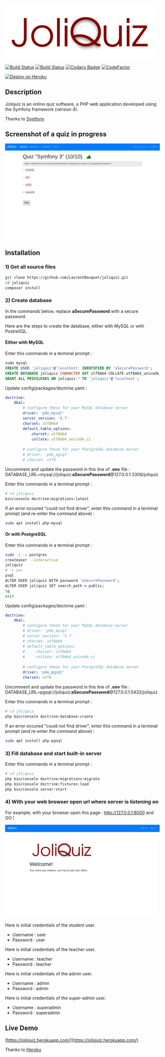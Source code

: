 ![JoliQuiz](https://raw.githubusercontent.com/LaurentBouquet/joliquiz/assets/JoliQuiz.png?raw=true)

[![Build Status](https://travis-ci.org/LaurentBouquet/joliquiz.svg?branch=master)](https://travis-ci.org/LaurentBouquet/joliquiz)
[![Build Status](https://semaphoreci.com/api/v1/laurentbouquet/joliquiz/branches/develop/badge.svg)](https://semaphoreci.com/laurentbouquet/joliquiz)
[![Codacy Badge](https://api.codacy.com/project/badge/Grade/ffbbae0ffc224808a43894742a79df91)](https://www.codacy.com/app/LaurentBouquet/joliquiz?utm_source=github.com&amp;utm_medium=referral&amp;utm_content=LaurentBouquet/joliquiz&amp;utm_campaign=Badge_Grade)
[![CodeFactor](https://www.codefactor.io/repository/github/laurentbouquet/joliquiz/badge)](https://www.codefactor.io/repository/github/laurentbouquet/joliquiz)

[![Deploy on Heroku](https://www.herokucdn.com/deploy/button.svg)](https://heroku.com/deploy)

## Description
Joliquiz is an online quiz software, a PHP web application developed using the Symfony framework (version 4).

Thanks to [Symfony](https://symfony.com/)


## Screenshot of a quiz in progress

![Workout page](https://raw.githubusercontent.com/LaurentBouquet/joliquiz/assets/quiz_symf3_question10.png?raw=true)


## Installation

### 1) Get all source files

```bash
git clone https://github.com/LaurentBouquet/joliquiz.git
cd joliquiz
composer install
```

### 2) Create database

In the commands below, replace **aSecurePassword** with a secure password.

Here are the steps to create the database, either with MySQL or with PostreSQL.


#### Either with MySQL

Enter this commands in a terminal prompt :
```sql
sudo mysql
CREATE USER 'joliquiz'@'localhost' IDENTIFIED BY 'aSecurePassword';
CREATE DATABASE joliquiz CHARACTER SET utf8mb4 COLLATE utf8mb4_unicode_ci;
GRANT ALL PRIVILEGES ON joliquiz.* TO 'joliquiz'@'localhost';
```

Update config/packages/doctrine.yaml :
```yaml
doctrine:
    dbal:
        # configure these for your MySQL database server
        driver: 'pdo_mysql'
        server_version: '5.7'
        charset: utf8mb4
        default_table_options:
            charset: utf8mb4
            collate: utf8mb4_unicode_ci

        # configure these for your PostgreSQL database server
        # driver: 'pdo_pgsql'
        # charset: utf8
```

Uncomment and update the password in this line of **.env** file :
DATABASE_URL=mysql://joliquiz:**aSecurePassword**@127.0.0.1:3306/joliquiz


Enter this commands in a terminal prompt :
```bash
# cd joliquiz
bin/console doctrine:migrations:latest
```
If an error occured "could not find driver", enter this command in a terminal prompt (and re-enter the command above) :
```bash
sudo apt install php-mysql
```


#### Or with PostgreSQL

Enter this commands in a terminal prompt :
```bash
sudo -i -u postgres
createuser --interactive
joliquiz
# -> yes
psql
ALTER USER joliquiz WITH password 'aSecurePassword';
ALTER USER joliquiz SET search_path = public;
\q
exit
```

Update config/packages/doctrine.yaml :
```yaml
doctrine:
    dbal:
        # configure these for your MySQL database server
        # driver: 'pdo_mysql'
        # server_version: '5.7'
        # charset: utf8mb4
        # default_table_options:
        #     charset: utf8mb4
        #     collate: utf8mb4_unicode_ci

        # configure these for your PostgreSQL database server
        driver: 'pdo_pgsql'
        charset: utf8
```

Uncomment and update the password in this line of **.env** file :
DATABASE_URL=pgsql://joliquiz:**aSecurePassword**@127.0.0.1:5432/joliquiz


Enter this commands in a terminal prompt :
```bash
# cd joliquiz
php bin/console doctrine:database:create
```
If an error occured "could not find driver", enter this command in a terminal prompt (and re-enter the command above) :
```bash
sudo apt install php-pgsql
```


### 3) Fill database and start built-in server

Enter this commands in a terminal prompt :
```bash
# cd joliquiz
php bin/console doctrine:migrations:migrate
php bin/console doctrine:fixtures:load
php bin/console server:start
```

### 4) With your web browser open url where server is listening on

For example, with your browser open this page :  http://127.0.0.1:8000 and GO !

![Workout page](https://raw.githubusercontent.com/LaurentBouquet/joliquiz/assets/home_page.png?raw=true)

Here is initial credentials of the student user.
 - Username : user
 - Password : user

Here is initial credentials of the teacher user.
 - Username : teacher
 - Password : teacher

Here is initial credentials of the admin user.
 - Username : admin
 - Password : admin

Here is initial credentials of the super-admin user.
 - Username : superadmin
 - Password : superadmin



## Live Demo

[https://joliquiz.herokuapp.com/](https://joliquiz.herokuapp.com/)

Thanks to [Heroku](https://www.heroku.com/)

<!-- French version of JoliQuiz : [https://joliquiz.joliciel.fr/](https://joliquiz.joliciel.fr/) -->



<!-- ## Contributing

Joliquiz is an open source project that welcomes pull requests and issues from anyone.
Before opening pull requests, please read our short Contribution Guide. -->

